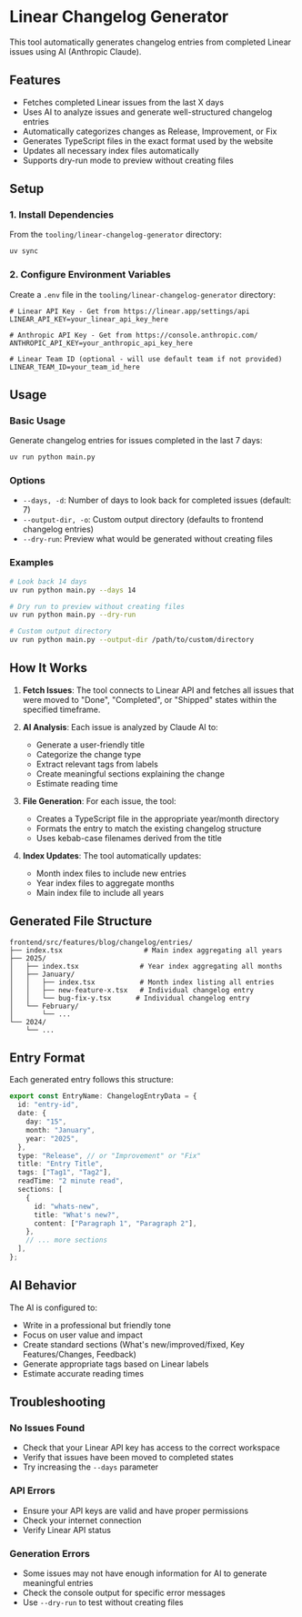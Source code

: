# Linear Changelog Generator

This tool automatically generates changelog entries from completed Linear issues using AI (Anthropic Claude).

## Features

- Fetches completed Linear issues from the last X days
- Uses AI to analyze issues and generate well-structured changelog entries
- Automatically categorizes changes as Release, Improvement, or Fix
- Generates TypeScript files in the exact format used by the website
- Updates all necessary index files automatically
- Supports dry-run mode to preview without creating files

## Setup

### 1. Install Dependencies

From the `tooling/linear-changelog-generator` directory:

```bash
uv sync
```

### 2. Configure Environment Variables

Create a `.env` file in the `tooling/linear-changelog-generator` directory:

```env
# Linear API Key - Get from https://linear.app/settings/api
LINEAR_API_KEY=your_linear_api_key_here

# Anthropic API Key - Get from https://console.anthropic.com/
ANTHROPIC_API_KEY=your_anthropic_api_key_here

# Linear Team ID (optional - will use default team if not provided)
LINEAR_TEAM_ID=your_team_id_here
```

## Usage

### Basic Usage

Generate changelog entries for issues completed in the last 7 days:

```bash
uv run python main.py
```

### Options

- `--days, -d`: Number of days to look back for completed issues (default: 7)
- `--output-dir, -o`: Custom output directory (defaults to frontend changelog entries)
- `--dry-run`: Preview what would be generated without creating files

### Examples

```bash
# Look back 14 days
uv run python main.py --days 14

# Dry run to preview without creating files
uv run python main.py --dry-run

# Custom output directory
uv run python main.py --output-dir /path/to/custom/directory
```

## How It Works

1. **Fetch Issues**: The tool connects to Linear API and fetches all issues that were moved to "Done", "Completed", or "Shipped" states within the specified timeframe.

2. **AI Analysis**: Each issue is analyzed by Claude AI to:

   - Generate a user-friendly title
   - Categorize the change type
   - Extract relevant tags from labels
   - Create meaningful sections explaining the change
   - Estimate reading time

3. **File Generation**: For each issue, the tool:

   - Creates a TypeScript file in the appropriate year/month directory
   - Formats the entry to match the existing changelog structure
   - Uses kebab-case filenames derived from the title

4. **Index Updates**: The tool automatically updates:
   - Month index files to include new entries
   - Year index files to aggregate months
   - Main index file to include all years

## Generated File Structure

```
frontend/src/features/blog/changelog/entries/
├── index.tsx                    # Main index aggregating all years
├── 2025/
│   ├── index.tsx               # Year index aggregating all months
│   ├── January/
│   │   ├── index.tsx           # Month index listing all entries
│   │   ├── new-feature-x.tsx   # Individual changelog entry
│   │   └── bug-fix-y.tsx      # Individual changelog entry
│   └── February/
│       └── ...
└── 2024/
    └── ...
```

## Entry Format

Each generated entry follows this structure:

```typescript
export const EntryName: ChangelogEntryData = {
  id: "entry-id",
  date: {
    day: "15",
    month: "January",
    year: "2025",
  },
  type: "Release", // or "Improvement" or "Fix"
  title: "Entry Title",
  tags: ["Tag1", "Tag2"],
  readTime: "2 minute read",
  sections: [
    {
      id: "whats-new",
      title: "What's new?",
      content: ["Paragraph 1", "Paragraph 2"],
    },
    // ... more sections
  ],
};
```

## AI Behavior

The AI is configured to:

- Write in a professional but friendly tone
- Focus on user value and impact
- Create standard sections (What's new/improved/fixed, Key Features/Changes, Feedback)
- Generate appropriate tags based on Linear labels
- Estimate accurate reading times

## Troubleshooting

### No Issues Found

- Check that your Linear API key has access to the correct workspace
- Verify that issues have been moved to completed states
- Try increasing the `--days` parameter

### API Errors

- Ensure your API keys are valid and have proper permissions
- Check your internet connection
- Verify Linear API status

### Generation Errors

- Some issues may not have enough information for AI to generate meaningful entries
- Check the console output for specific error messages
- Use `--dry-run` to test without creating files
